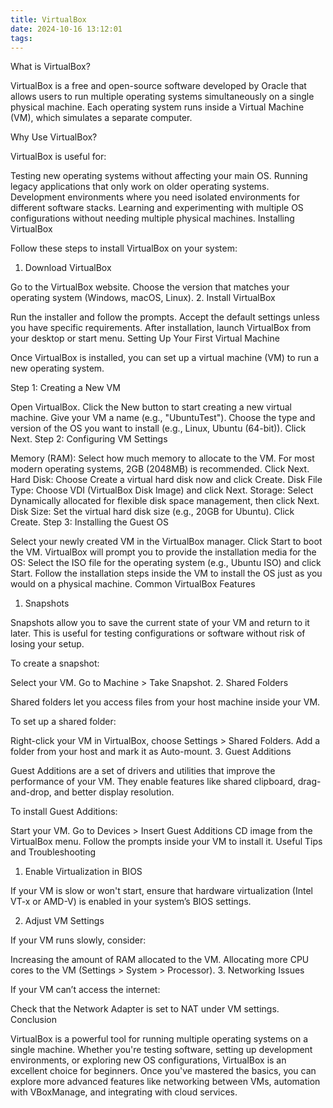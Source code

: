 ```yaml
---
title: VirtualBox
date: 2024-10-16 13:12:01
tags:
---
```

What is VirtualBox?

VirtualBox is a free and open-source software developed by Oracle that allows users to run multiple operating systems simultaneously on a single physical machine. Each operating system runs inside a Virtual Machine (VM), which simulates a separate computer.

Why Use VirtualBox?

VirtualBox is useful for:

Testing new operating systems without affecting your main OS.
Running legacy applications that only work on older operating systems.
Development environments where you need isolated environments for different software stacks.
Learning and experimenting with multiple OS configurations without needing multiple physical machines.
Installing VirtualBox

Follow these steps to install VirtualBox on your system:

1. Download VirtualBox

Go to the VirtualBox website.
Choose the version that matches your operating system (Windows, macOS, Linux).
2. Install VirtualBox

Run the installer and follow the prompts.
Accept the default settings unless you have specific requirements.
After installation, launch VirtualBox from your desktop or start menu.
Setting Up Your First Virtual Machine

Once VirtualBox is installed, you can set up a virtual machine (VM) to run a new operating system.

Step 1: Creating a New VM

Open VirtualBox.
Click the New button to start creating a new virtual machine.
Give your VM a name (e.g., "UbuntuTest").
Choose the type and version of the OS you want to install (e.g., Linux, Ubuntu (64-bit)).
Click Next.
Step 2: Configuring VM Settings

Memory (RAM): Select how much memory to allocate to the VM. For most modern operating systems, 2GB (2048MB) is recommended. Click Next.
Hard Disk: Choose Create a virtual hard disk now and click Create.
Disk File Type: Choose VDI (VirtualBox Disk Image) and click Next.
Storage: Select Dynamically allocated for flexible disk space management, then click Next.
Disk Size: Set the virtual hard disk size (e.g., 20GB for Ubuntu). Click Create.
Step 3: Installing the Guest OS

Select your newly created VM in the VirtualBox manager.
Click Start to boot the VM.
VirtualBox will prompt you to provide the installation media for the OS:
Select the ISO file for the operating system (e.g., Ubuntu ISO) and click Start.
Follow the installation steps inside the VM to install the OS just as you would on a physical machine.
Common VirtualBox Features

1. Snapshots

Snapshots allow you to save the current state of your VM and return to it later. This is useful for testing configurations or software without risk of losing your setup.

To create a snapshot:

Select your VM.
Go to Machine > Take Snapshot.
2. Shared Folders

Shared folders let you access files from your host machine inside your VM.

To set up a shared folder:

Right-click your VM in VirtualBox, choose Settings > Shared Folders.
Add a folder from your host and mark it as Auto-mount.
3. Guest Additions

Guest Additions are a set of drivers and utilities that improve the performance of your VM. They enable features like shared clipboard, drag-and-drop, and better display resolution.

To install Guest Additions:

Start your VM.
Go to Devices > Insert Guest Additions CD image from the VirtualBox menu.
Follow the prompts inside your VM to install it.
Useful Tips and Troubleshooting

1. Enable Virtualization in BIOS

If your VM is slow or won't start, ensure that hardware virtualization (Intel VT-x or AMD-V) is enabled in your system’s BIOS settings.

2. Adjust VM Settings

If your VM runs slowly, consider:

Increasing the amount of RAM allocated to the VM.
Allocating more CPU cores to the VM (Settings > System > Processor).
3. Networking Issues

If your VM can’t access the internet:

Check that the Network Adapter is set to NAT under VM settings.
Conclusion

VirtualBox is a powerful tool for running multiple operating systems on a single machine. Whether you're testing software, setting up development environments, or exploring new OS configurations, VirtualBox is an excellent choice for beginners. Once you've mastered the basics, you can explore more advanced features like networking between VMs, automation with VBoxManage, and integrating with cloud services.